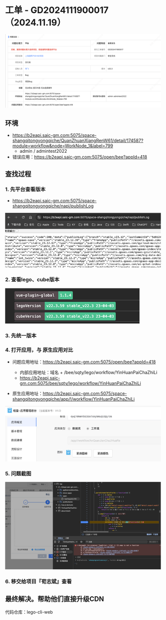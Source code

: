 # 工单 - GD2024111900017 （2024.11.19）

![](images/001.png)



## 环境

* https://b2eapi.saic-gm.com:5075/space-shangqitongyongqiche/QuanZhuanXiangRenW61/detail/174587?module=workflow&node=WorkNode_1&label=799
    * admin / admintest2022
* 错误应用：https://b2eapi.saic-gm.com:5075/open/bee?appId=418



## 查找过程

### 1. 先平台查看版本

* https://b2eapi.saic-gm.com:5075/space-shangqitongyongqiche/napi/publishLog

![](images/003.png)



### 2. 查看lego、cube版本

![](images/004.png)



### 3. 先统一版本



### 4. 打开应用，与 原生应用对比

* 问题应用地址：https://b2eapi.saic-gm.com:5075/open/bee?appId=418
    * 内部应用地址：域名 +  /bee/sqty/lego/workflow/YinHuanPaiChaZhiLi
    * https://b2eapi.saic-gm.com:5075/bee/sqty/lego/workflow/YinHuanPaiChaZhiLi



* 原生应用地址：https://b2eapi.saic-gm.com:5075/space-shangqitongyongqiche/app/!/workflow/YinHuanPaiChaZhiLi

![](images/005.png)



### 5. 问题截图

![](images/006.png)



### 6. 移交给项目『荀志斌』查看



## 最终解决。帮助他们直接升级CDN

代码仓库：lego-cli-web





